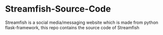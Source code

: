 # Streamfish-Source-Code
Streamfish is a social media/messaging website which is made from python flask-framework, this repo contains the source code of Streamfish



